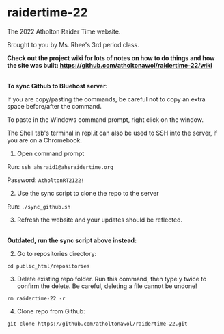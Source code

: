 # raidertime-22

The 2022 Atholton Raider Time website.

Brought to you by Ms. Rhee's 3rd period class.

**Check out the project wiki for lots of notes on how to do things and how the site was built: https://github.com/atholtonawol/raidertime-22/wiki**

&nbsp;  
**To sync Github to Bluehost server:**

If you are copy/pasting the commands, be careful not to copy an extra space before/after the command.

To paste in the Windows command prompt, right click on the window.

The Shell tab's terminal in repl.it can also be used to SSH into the server, if you are on a Chromebook.

1. Open command prompt

Run: `ssh ahsraid1@ahsraidertime.org`

Password: `AtholtonRT2122!`

2. Use the sync script to clone the repo to the server

Run: `./sync_github.sh`

3. Refresh the website and your updates should be reflected.

&nbsp;  
**Outdated, run the sync script above instead:**

2. Go to repositories directory:

`cd public_html/repositories`

3. Delete existing repo folder. Run this command, then type y twice to confirm the delete. Be careful, deleting a file cannot be undone!

`rm raidertime-22 -r`

4. Clone repo from Github:

`git clone https://github.com/atholtonawol/raidertime-22.git`

